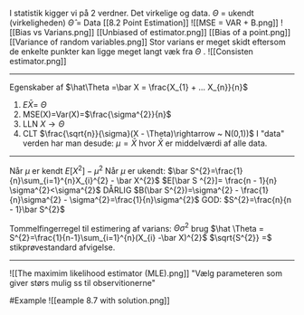 I statistik kigger vi på 2 verdner. Det virkelige og data.
$\Theta$ = ukendt (virkeligheden)
$\hat\Theta$ = Data
[[8.2 Point Estimation]]
![[MSE = VAR + B.png]]
![[Bias vs Varians.png]]
[[Unbiased of estimator.png]]
[[Bias of a point.png]]
[[Variance of random variables.png]]
Stor varians er meget skidt eftersom de enkelte punkter kan ligge meget langt væk fra $\Theta$ .
![[Consisten estimator.png]]
___
Egenskaber af $\hat\Theta =\bar X = \frac{X_{1}  +  ... X_{n}}{n}$
1) $E\bar X =$ $\Theta$  
2) MSE(X)=Var(X)=$\frac{\sigma^{2}}{n}$ 
3) LLN $X\rightarrow\Theta$ 
4) CLT $\frac{\sqrt{n}}{\sigma}(X - \Theta)\rightarrow ~ N(0,1))$
I "data" verden har man desude:
$\mu = \bar X$  hvor $\bar X$ er middelværdi af alle data.
___
Når $\mu$ er kendt
$E[X^{2}] - \mu^{2}$ 
Når $\mu$ er ukendt:
$\bar S^{2}=\frac{1}{n}\sum_{i=1}^{n}X_{i}^{2} - \bar X^{2}$ 
$E[\bar S ^{2}]= \frac{n - 1}{n} \sigma^{2}<\sigma^{2}$ 
DÅRLIG $B(\bar S^{2})=\sigma^{2} - \frac{1}{n}\sigma^{2} - \sigma^{2}=\frac{1}{n}\sigma^{2}$ 
GOD: $S^{2}=\frac{n}{n - 1}\bar S^{2}$ 

Tommelfingerregel til estimering af varians:
$\Theta \sigma^{2}$
brug $\hat \Theta = S^{2}=\frac{1}{n-1}\sum_{i=1}^{n}(X_{i} -\bar X)^{2}$ 
$\sqrt{S^{2}} =$ stikprøvestandard afvigelse.

___
![[The maximim likelihood estimator (MLE).png]]
"Vælg parameteren som giver størs mulig ss til observitionerne"

#Example 
![[eample 8.7 with solution.png]]
